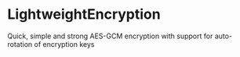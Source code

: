 # LightweightEncryption
Quick, simple and strong AES-GCM encryption with support for auto-rotation of encryption keys 

